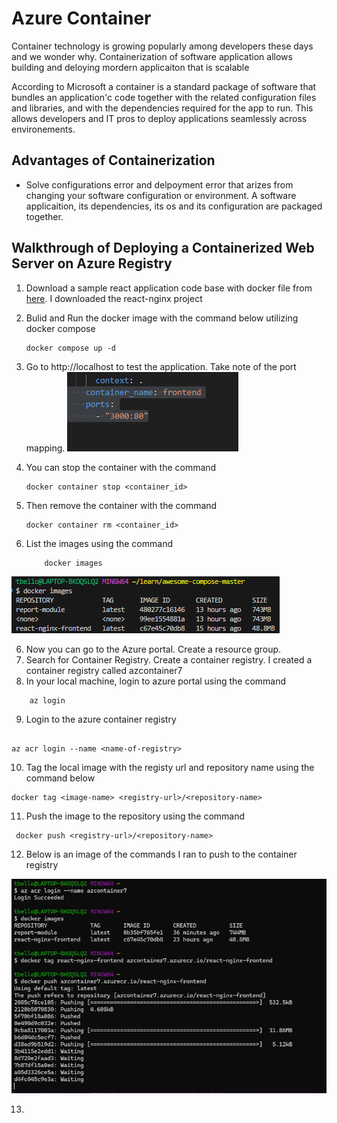 # Azure Container 

Container technology is growing popularly among developers these days and we wonder why. Containerization of software application allows building and deloying mordern applicaiton that  is scalable

According to Microsoft a container is a standard package of software that bundles an application'c code together with the related configuration files and libraries, and with the dependencies required for the app to run. This allows developers and IT pros to deploy applications seamlessly across environements.

## Advantages of Containerization
- Solve configurations error and delpoyment error that arizes from changing your software configuration or environment. A software applicaition, its dependencies, its os and its configuration are packaged together.

## Walkthrough of Deploying a Containerized Web Server on Azure Registry
1. Download a sample react application code base with docker file from [here](https://docs.docker.com/samples/react/). I downloaded the react-nginx project


2. Bulid and Run the docker image with the command below utilizing docker compose 
    ```
    docker compose up -d
    ```

3. Go to http://localhost to test the application. Take note of the port mapping. 
![image-map](./images/container-mapping.png)
 
4. You can stop the container with the command 
    ```
    docker container stop <container_id>
    ```
5. Then remove the container with the command 
    ```
    docker container rm <container_id>
    ```
5. List the images using the command 
    ```
        docker images 
    ```
![image-map](./images/docker-images-list.png)

6. Now you can go to the Azure portal. Create a resource group.
7. Search for Container Registry. Create a container registry. I created a container registry called azcontainer7
8. In your local machine, login to azure portal using the command 

```
    az login
```
9. Login to the azure container registry 

```

az acr login --name <name-of-registry>
```

10. Tag the local image with the registy url and repository name using the command below

```
docker tag <image-name> <registry-url>/<repository-name>
```

11. Push the image to the repository using the command 

```
 docker push <registry-url>/<repository-name>
```

12. Below is an image of the commands I ran to push to the container registry

![container-registry](./images/push-to-acr.png)

13.